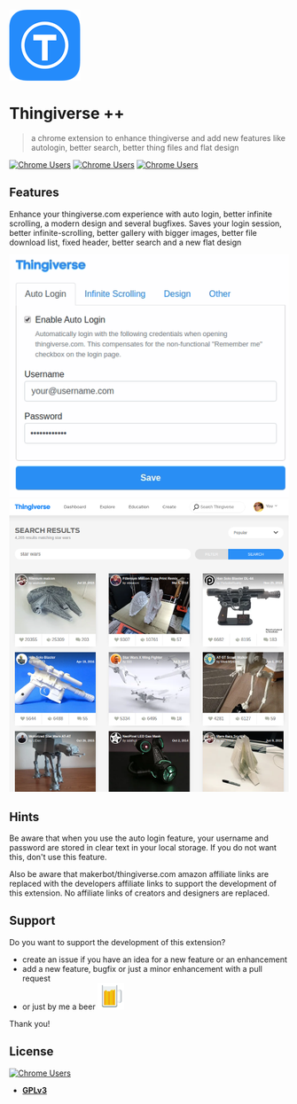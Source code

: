 ![Thingiverse ++](assets/icon128.png)

# Thingiverse ++

> a chrome extension to enhance thingiverse and add new features like autologin, better search, better thing files and flat design

[![Chrome Users](https://img.shields.io/chrome-web-store/users/dahlionodmjcndnmenoahbbildkledde?label=chrome-users&style=flat-square)](https://chrome.google.com/webstore/detail/thingiverse-%20%20/dahlionodmjcndnmenoahbbildkledde) [![Chrome Users](https://img.shields.io/chrome-web-store/stars/dahlionodmjcndnmenoahbbildkledde?label=chrome-rating&style=flat-square)](https://chrome.google.com/webstore/detail/thingiverse-%20%20/dahlionodmjcndnmenoahbbildkledde) [![Chrome Users](https://img.shields.io/github/license/butu/thingiverseplusplus?style=flat-square)](https://chrome.google.com/webstore/detail/thingiverse-%20%20/dahlionodmjcndnmenoahbbildkledde)

## Features
Enhance your thingiverse.com experience with auto login, better infinite scrolling, a modern design and several bugfixes.
Saves your login session, better infinite-scrolling, better gallery with bigger images, better file download list, fixed header, better search and a new flat design

![Thingiverse ++](assets/settings.gif)
![Thingiverse ++](assets/search.png)

## Hints

Be aware that when you use the auto login feature, your username and password are stored  in clear text in your local storage. If you do not want this, don't use this feature.

Also be aware that makerbot/thingiverse.com amazon affiliate links are replaced with the developers affiliate links to support the development of this extension. No affiliate links of creators and designers are replaced.

## Support
Do you want to support the development of this extension?

- create an issue if you have an idea for a new feature or an enhancement
- add a new feature, bugfix or just a minor enhancement with a pull request
- or just by me a beer [![Buy me a beer](src/src/images/beer.svg)](https://paypal.me/bu2media)

Thank you!

## License

 [![Chrome Users](https://img.shields.io/github/license/butu/thingiverseplusplus?style=flat-square)](https://chrome.google.com/webstore/detail/thingiverse-%20%20/dahlionodmjcndnmenoahbbildkledde)

- **[GPLv3](https://opensource.org/licenses/GPL-3.0)**
